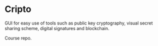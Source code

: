 # Cripto
GUI for easy use of tools such as public key cryptography, visual secret sharing scheme, digital signatures and blockchain.

Course repo.
